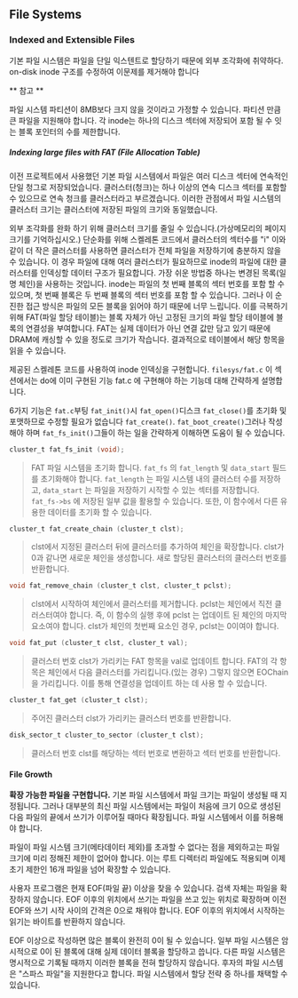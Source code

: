 ## File Systems



### Indexed and Extensible Files

기본 파일 시스템은 파일을 단일 익스텐트로 할당하기 때문에 외부 조각화에 취약하다. on-disk inode 구조를 수정하여 이문제를 제거해야 합니다

** 참고 **

파일 시스템 파티션이 8MB보다 크지 않을 것이라고 가정할 수 있습니다. 파티션 만큼 큰 파일을 지원해야 합니다. 각 inode는 하나의 디스크 섹터에 저장되어 포함 될 수 잇는 블록 포인터의 수를 제한합니다.



##### Indexing large files with FAT (File Allocation Table)

 이전 프로젝트에서 사용했던 기본 파일 시스템에서 파일은 여러 디스크 섹터에 연속적인 단일 청그로 저장되었습니다. 클러스터(청크)는 하나 이상의 연속 디스크 섹터를 포함할 수 있으므로 연속 청크를 클러스터라고 부르겠습니다. 이러한 관점에서 파일 시스템의 클러스터 크기는 클러스터에 저장된 파일의 크기와 동일했습니다. 

외부 조각화를 완화 하기 위해 클러스터 크기를 줄일 수 있습니다.(가상메모리의 페이지 크기를 기억하십시오.) 단순화를 위해 스켈레톤 코드에서 클러스터의 섹터수를 "i" 이와 같이 더 작은 클러스터를 사용하면 클러스터가 전체 파일을 저장하기에 충분하지 않을 수 있습니다. 이 경우 파일에 대해 여러 클러스터가 필요하므로 inode의 파일에 대한 클러스터를 인덱싱할 데이터 구조가 필요합니다. 가장 쉬운 방법중 하나는 변경된 목록(일명 체인)을 사용하는 것입니다. inode는 파일의 첫 번째 블록의 섹터 번호를 포함 할 수 있으며, 첫 번째 블록은 두 번째 블록의 섹터 번호를 포함 할 수 있습니다. 그러나 이 순진한 접근 방식은 파일의 모든 블록을 읽어야 하기 때문에 너무 느립니다. 이를 극복하기 위해 FAT(파일 할당 테이블)는 블록 자체가 아닌 고정된 크기의 파일 할당 테이블에 블록의 연결성을 부여합니다. FAT는 실제 데이터가 아닌 연결 값만 담고 있기 때문에 DRAM에 캐싱할 수 있을 정도로 크기가 작습니다. 결과적으로 테이블에서 해당 항목을 읽을 수 있습니다.

제공된 스켈레톤 코드를 사용하여 inode 인덱싱을 구현합니다. `filesys/fat.c` 이 섹션에서는 do에 이미 구현된 기능 fat.c 에 구현해야 하는 기능데 대해 간략하게 설명합니다.

  6가지 기능은 `fat.c`부팅 `fat_init()`시 `fat_open()`디스크 `fat_close()`를 초기화 및 포맷하므로 수정할 필요가 없습니다 `fat_create()`. `fat_boot_create()`그러나 작성해야 하며 `fat_fs_init()`그들이 하는 일을 간략하게 이해하면 도움이 될 수 있습니다.

```c
cluster_t fat_fs_init (void);
```

> FAT 파일 시스템을 초기화 합니다. `fat_fs` 의 `fat_length`  및 `data_start` 필드를 초기화해야 합니다. `fat_length` 는 파일 시스템 내의 클러스터 수를 저장하고, `data_start` 는 파일을 저장하기 시작할 수 있는 섹터를 저장합니다. `fat_fs->bs` 에 저장된 일부 값을 활용할 수 있습니다. 또한, 이 함수에서 다른 유용한 데이터를 초기화 할 수 있습니다.



 ```c
 cluster_t fat_create_chain (cluster_t clst);
 ```

> clst에서 지정된 클러스터 뒤에 클러스터를 추가하여 체인을 확장합니다. clst가 0과 같나면 새로운 체인을 생성합니다. 새로 할당된 클러스터의 클러스터 번호를 반환합니다.



```c
void fat_remove_chain (cluster_t clst, cluster_t pclst);
```

> clst에서 시작하여 체인에서 클러스터를 제거합니다. pclst는 체인에서 직전 클러스터여야 합니다. 즉, 이 함수의 실행 후에 pclst 는 업데이트 된 체인의 마지막 요소여야 합니다. clst가 체인의 첫번째 요소인 경우, pclst는 0이여야 합니다.



```c
void fat_put (cluster_t clst, cluster_t val);
```

> 클러스터 번호 clst가 가리키는 FAT 항목을 val로 업데이트 합니다. FAT의 각 항목은 체인에서 다음 클러스터를 가리킵니다.(있는 경우) 그렇지 않으면 EOChain을 가리킵니다. 이를 통해 연결성을 업데이트 하는 데 사용 할 수 있습니다.



```c
cluster_t fat_get (cluster_t clst);
```

> 주어진 클러스터 clst가 가리키는 클러스터 번호를 반환합니다.



```c
disk_sector_t cluster_to_sector (cluster_t clst);
```

> 클러스터 번호 clst를 해당하는 섹터 번호로 변환하고 섹터 번호를 반환합니다.



#### File Growth

**확장 가능한 파일을 구현합니다.** 기본 파일 시스템에서 파일 크기는 파일이 생성될 때 지정됩니다. 그러나 대부분의 최신 파일 시스템에서는 파일이 처음에 크기 0으로 생성된 다음 파일의 끝에서 쓰기가 이루어질 때마다 확장됩니다. 파일 시스템에서 이를 허용해야 합니다.

파일이 파일 시스템 크기(메타데이터 제외)를 초과할 수 없다는 점을 제외하고는 파일 크기에 미리 정해진 제한이 없어야 합니다. 이는 루트 디렉터리 파일에도 적용되며 이제 초기 제한인 16개 파일을 넘어 확장할 수 있습니다.

사용자 프로그램은 현재 EOF(파일 끝) 이상을 찾을 수 있습니다. 검색 자체는 파일을 확장하지 않습니다. EOF 이후의 위치에서 쓰기는 파일을 쓰고 있는 위치로 확장하며 이전 EOF와 쓰기 시작 사이의 간격은 0으로 채워야 합니다. EOF 이후의 위치에서 시작하는 읽기는 바이트를 반환하지 않습니다.

EOF 이상으로 작성하면 많은 블록이 완전히 0이 될 수 있습니다. 일부 파일 시스템은 암시적으로 0이 된 블록에 대해 실제 데이터 블록을 할당하고 씁니다. 다른 파일 시스템은 명시적으로 기록될 때까지 이러한 블록을 전혀 할당하지 않습니다. 후자의 파일 시스템은 "스파스 파일"을 지원한다고 합니다. 파일 시스템에서 할당 전략 중 하나를 채택할 수 있습니다.
